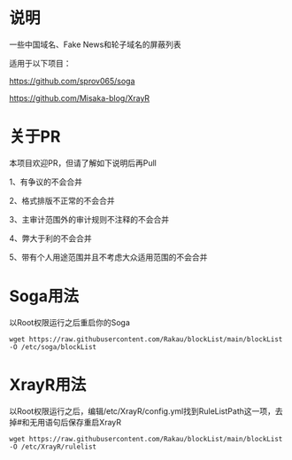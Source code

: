 # 说明
一些中国域名、Fake News和轮子域名的屏蔽列表

适用于以下项目：

https://github.com/sprov065/soga

https://github.com/Misaka-blog/XrayR

# 关于PR
本项目欢迎PR，但请了解如下说明后再Pull

1、有争议的不会合并

2、格式排版不正常的不会合并

3、主审计范围外的审计规则不注释的不会合并

4、弊大于利的不会合并

5、带有个人用途范围并且不考虑大众适用范围的不会合并


# Soga用法

以Root权限运行之后重启你的Soga  

```
wget https://raw.githubusercontent.com/Rakau/blockList/main/blockList -O /etc/soga/blockList
```

# XrayR用法

以Root权限运行之后，编辑/etc/XrayR/config.yml找到RuleListPath这一项，去掉#和无用语句后保存重启XrayR

```
wget https://raw.githubusercontent.com/Rakau/blockList/main/blockList -O /etc/XrayR/rulelist
```
